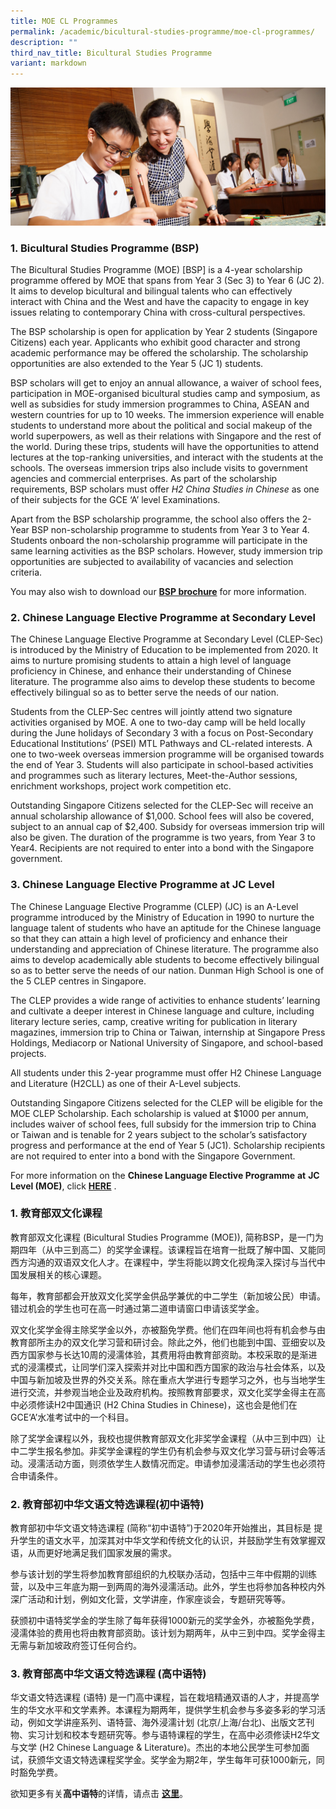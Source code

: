 ```yaml
---
title: MOE CL Programmes
permalink: /academic/bicultural-studies-programme/moe-cl-programmes/
description: ""
third_nav_title: Bicultural Studies Programme
variant: markdown
---
```

![](/images/Homepage/masthead-academic-chinese.jpg)

### **1. Bicultural Studies Programme (BSP)**

The Bicultural Studies Programme (MOE) \[BSP\] is a 4-year scholarship programme offered by MOE that spans from Year 3 (Sec 3) to Year 6 (JC 2). It aims to develop bicultural and bilingual talents who can effectively interact with China and the West and have the capacity to engage in key issues relating to contemporary China with cross-cultural perspectives.

The BSP scholarship is open for application by Year 2 students (Singapore Citizens) each year. Applicants who exhibit good character and strong academic performance may be offered the scholarship. The scholarship opportunities are also extended to the Year 5 (JC 1) students.

BSP scholars will get to enjoy an annual allowance, a waiver of school fees, participation in MOE-organised bicultural studies camp and symposium, as well as subsidies for study immersion programmes to China, ASEAN and western countries for up to 10 weeks. The immersion experience will enable students to understand more about the political and social makeup of the world superpowers, as well as their relations with Singapore and the rest of the world. During these trips, students will have the opportunities to attend lectures at the top-ranking universities, and interact with the students at the schools. The overseas immersion trips also include visits to government agencies and commercial enterprises. As part of the scholarship requirements, BSP scholars must offer _H2 China Studies in Chinese_ as one of their subjects for the GCE ‘A’ level Examinations.

Apart from the BSP scholarship programme, the school also offers the 2-Year BSP non-scholarship programme to students from Year 3 to Year 4. Students onboard the non-scholarship programme will participate in the same learning activities as the BSP scholars. However, study immersion trip opportunities are subjected to availability of vacancies and selection criteria.

You may also wish to download our **[BSP brochure](/files/BSP-Infosheet.pdf)** for more information.


### **2. Chinese Language Elective Programme at Secondary Level**

The Chinese Language Elective Programme at Secondary Level (CLEP-Sec) is introduced by the Ministry of Education to be implemented from 2020. It aims to nurture promising students to attain a high level of language proficiency in Chinese, and enhance their understanding of Chinese literature. The programme also aims to develop these students to become effectively bilingual so as to better serve the needs of our nation.

Students from the CLEP-Sec centres will jointly attend two signature activities organised by MOE. A one to two-day camp will be held locally during the June holidays of Secondary 3 with a focus on Post-Secondary Educational Institutions’ (PSEI) MTL Pathways and CL-related interests. A one to two-week overseas immersion programme will be organised towards the end of Year 3. Students will also participate in school-based activities and programmes such as literary lectures, Meet-the-Author sessions, enrichment workshops, project work competition etc.

Outstanding Singapore Citizens selected for the CLEP-Sec will receive an annual scholarship allowance of $1,000. School fees will also be covered, subject to an annual cap of $2,400. Subsidy for overseas immersion trip will also be given. The duration of the programme is two years, from Year 3 to Year4. Recipients are not required to enter into a bond with the Singapore government.

### **3. Chinese Language Elective Programme at JC Level**

The Chinese Language Elective Programme (CLEP) (JC) is an A-Level programme introduced by the Ministry of Education in 1990 to nurture the language talent of students who have an aptitude for the Chinese language so that they can attain a high level of proficiency and enhance their understanding and appreciation of Chinese literature. The programme also aims to develop academically able students to become effectively bilingual so as to better serve the needs of our nation. Dunman High School is one of the 5 CLEP centres in Singapore.

The CLEP provides a wide range of activities to enhance students’ learning and cultivate a deeper interest in Chinese language and culture, including literary lecture series, camp, creative writing for publication in literary magazines, immersion trip to China or Taiwan, internship at Singapore Press Holdings, Mediacorp or National University of Singapore, and school-based projects.

All students under this 2-year programme must offer H2 Chinese Language and Literature (H2CLL) as one of their A-Level subjects.

Outstanding Singapore Citizens selected for the CLEP will be eligible for the MOE CLEP Scholarship. Each scholarship is valued at $1000 per annum, includes waiver of school fees, full subsidy for the immersion trip to China or Taiwan and is tenable for 2 years subject to the scholar’s satisfactory progress and performance at the end of Year 5 (JC1). Scholarship recipients are not required to enter into a bond with the Singapore Government.

For more information on the **Chinese Language Elective Programme** **at** **JC Level (MOE)**, click **[HERE](/academic/bicultural-studies-programme/h2cll-clep/)** .

### **1. 教育部双文化课程**

教育部双文化课程 (Bicultural Studies Programme (MOE)), 简称BSP，是一门为期四年（从中三到高二）的奖学金课程。该课程旨在培育一批既了解中国、又能同西方沟通的双语双文化人才。在课程中，学生将能以跨文化视角深入探讨与当代中国发展相关的核心课题。

每年，教育部都会开放双文化奖学金供品学兼优的中二学生（新加坡公民）申请。错过机会的学生也可在高一时通过第二道申请窗口申请该奖学金。

双文化奖学金得主除奖学金以外，亦被豁免学费。他们在四年间也将有机会参与由教育部所主办的双文化学习营和研讨会。除此之外，他们也能到中国、亚细安以及西方国家参与长达10周的浸濡体验，其费用将由教育部资助。本校采取的是渐进式的浸濡模式，让同学们深入探索并对比中国和西方国家的政治与社会体系，以及中国与新加坡及世界的外交关系。除在重点大学进行专题学习之外，也与当地学生进行交流，并参观当地企业及政府机构。按照教育部要求，双文化奖学金得主在高中必须修读H2中国通识 (H2 China Studies in Chinese)，这也会是他们在GCE‘A’水准考试中的一个科目。

除了奖学金课程以外，我校也提供教育部双文化非奖学金课程（从中三到中四）让中二学生报名参加。非奖学金课程的学生仍有机会参与双文化学习营与研讨会等活动。浸濡活动方面，则须依学生人数情况而定。申请参加浸濡活动的学生也必须符合申请条件。

### **2. 教育部初中华文语文特选课程(初中语特)**


教育部初中华文语文特选课程 (简称“初中语特”)于2020年开始推出，其目标是 提升学生的语文水平，加深其对中华文学和传统文化的认识，并鼓励学生有效掌握双语，从而更好地满足我们国家发展的需求。

参与该计划的学生将参加教育部组织的九校联办活动，包括中三年中假期的训练营，以及中三年底为期一到两周的海外浸濡活动。此外，学生也将参加各种校内外深广活动和计划，例如文化营，文学讲座，作家座谈会，专题研究等等。

获颁初中语特奖学金的学生除了每年获得1000新元的奖学金外，亦被豁免学费，浸濡体验的费用也将由教育部资助。该计划为期两年，从中三到中四。奖学金得主无需与新加坡政府签订任何合约。

### **3. 教育部高中华文语文特选课程** **(高中语特)**


华文语文特选课程 (语特) 是一门高中课程，旨在栽培精通双语的人才，并提高学生的华文水平和文学素养。本课程为期两年，提供学生机会参与多姿多彩的学习活动，例如文学讲座系列、语特营、海外浸濡计划 (北京/上海/台北)、出版文艺刊物、实习计划和校本专题研究等。参与语特课程的学生，在高中必须修读H2华文与文学 (H2 Chinese Language & Literature)。杰出的本地公民学生可参加面试，获颁华文语文特选课程奖学金。奖学金为期2年，学生每年可获1000新元，同时豁免学费。

欲知更多有关**高中语特**的详情，请点击 **[这里](/academic/bicultural-studies-programme/h2cll-clep/)**。